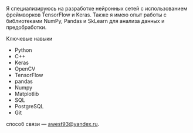 Я специализируюсь на разработке нейронных сетей с использованием фреймворков TensorFlow и Keras. Также я имею опыт работы с библиотеками NumPy, Pandas и SkLearn для анализа данных и предобработки.

Ключевые навыки
  - Python
  - C++
  - Keras
  - OpenCV
  - TensorFlow
  - pandas
  - Numpy
  - Matplotlib
  - SQL
  - PostgreSQL
  - Git

способ связи — awest93@yandex.ru.

<!--
**awest93/awest93** is a ✨ _special_ ✨ repository because its `README.md` (this file) appears on your GitHub profile.

Here are some ideas to get you started:

- 🔭 I’m currently working on ...
- 🌱 I’m currently learning ...
- 👯 I’m looking to collaborate on ...
- 🤔 I’m looking for help with ...
- 💬 Ask me about ...
- 📫 How to reach me: ...
- 😄 Pronouns: ...
- ⚡ Fun fact: ...
-->
